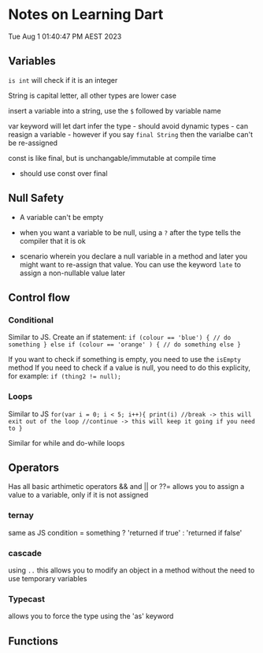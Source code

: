 # Notes on Learning Dart

Tue Aug 1 01:40:47 PM AEST 2023

## Variables

`is int` will check if it is an integer

String is capital letter, all other types are lower case

insert a variable into a string, use the `$` followed by variable name

var keyword will let dart infer the type - should avoid dynamic types - can
reasign a variable - however if you say `final String` then the varialbe
can't be re-assigned

const is like final, but is unchangable/immutable at compile time

- should use const over final

## Null Safety

- A variable can't be empty
- when you want a variable to be null, using a `?` after the type tells the
  compiler that it is ok

- scenario wherein you declare a null variable in a method and later you might
  want to re-assign that value. You can use the keyword `late` to assign a
  non-nullable value later

## Control flow

### Conditional

Similar to JS.
Create an if statement:
`if (colour == 'blue') {
// do something
} else if (colour == 'orange' ) {
    // do something else
}`

If you want to check if something is empty, you need to use the `isEmpty` method
If you need to check if a value is null, you need to do this explicity, for
example:
`if (thing2 != null);`

### Loops

Similar to JS
`for(var i = 0; i < 5; i++){
print(i)
//break -> this will exit out of the loop
//continue -> this will keep it going if you need to
}`

Similar for while and do-while loops

## Operators

Has all basic arthimetic operators
&& and
|| or
??= allows you to assign a value to a variable, only if it is not assigned

### ternay

same as JS
condition = something ? 'returned if true' : 'returned if false'

### cascade

using `..`
this allows you to modify an object in a method without the need to use
temporary variables

### Typecast

allows you to force the type using the 'as' keyword

## Functions
